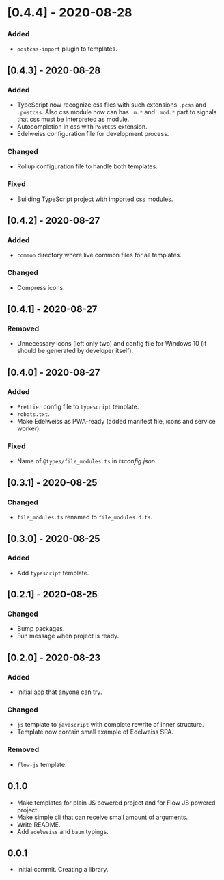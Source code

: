 # [0.4.4] - 2020-08-28

### Added

- `postcss-import` plugin to templates.

## [0.4.3] - 2020-08-28

### Added

- TypeScript now recognize css files with such extensions `.pcss` and `.postcss`. Also css module now can has `.m.*` and `.mod.*` part to signals that css must be interpreted as module.
- Autocompletion in css with `PostCSS` extension. 
- Edelweiss configuration file for development process.

### Changed

- Rollup configuration file to handle both templates.

### Fixed

- Building TypeScript project with imported css modules.

## [0.4.2] - 2020-08-27

### Added

- `common` directory where live common files for all templates.

### Changed

- Compress icons.

## [0.4.1] - 2020-08-27

### Removed

- Unnecessary icons (left only two) and config file for Windows 10 (it should be generated by developer itself). 

## [0.4.0] - 2020-08-27

### Added

- `Prettier` config file to `typescript` template.
- `robots.txt`.
- Make Edelweiss as PWA-ready (added manifest file, icons and service worker).

### Fixed

- Name of `@types/file_modules.ts` in _tsconfig.json_.

## [0.3.1] - 2020-08-25

### Changed

- `file_modules.ts` renamed to `file_modules.d.ts`.

## [0.3.0] - 2020-08-25

### Added

- Add `typescript` template.

## [0.2.1] - 2020-08-25

### Changed

- Bump packages.
- Fun message when project is ready.

## [0.2.0] - 2020-08-23

### Added

- Initial app that anyone can try.

### Changed

- `js` template to `javascript` with complete rewrite of inner structure.
- Template now contain small example of Edelweiss SPA.

### Removed

- `flow-js` template.

## 0.1.0

- Make templates for plain JS powered project and for Flow JS powered project.
- Make simple cli that can receive small amount of arguments.
- Write README.
- Add `edelweiss` and `baum` typings.

## 0.0.1

- Initial commit. Creating a library.
